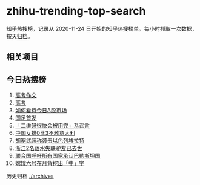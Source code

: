 # zhihu-trending-top-search

知乎热搜榜，记录从 2020-11-24
日开始的知乎热搜榜单。每小时抓取一次数据，按天[归档](./archives)。

## 相关项目

## 今日热搜榜

<!-- BEGIN -->
<!-- 最后更新时间 Sat Jun 08 2024 09:53:10 GMT+0800 (China Standard Time) -->

1. [高考作文](https://www.zhihu.com/search?q=高考作文)
1. [高考](https://www.zhihu.com/search?q=高考)
1. [如何看待今日A股市场](https://www.zhihu.com/search?q=如何看待今日A股市场)
1. [国足首发](https://www.zhihu.com/search?q=国足首发)
1. [「二维码很快会被用完」系谣言](https://www.zhihu.com/search?q=「二维码很快会被用完」系谣言)
1. [中国女排0比3不敌意大利](https://www.zhihu.com/search?q=中国女排0比3不敌意大利)
1. [胡塞武装称袭击以色列埃拉特](https://www.zhihu.com/search?q=胡塞武装称袭击以色列埃拉特)
1. [浙江2名落水失联驴友已去世](https://www.zhihu.com/search?q=浙江2名落水失联驴友已去世)
1. [联合国呼吁所有国家承认巴勒斯坦国](https://www.zhihu.com/search?q=联合国呼吁所有国家承认巴勒斯坦国)
1. [嫦娥六号在月背挖出「中」字](https://www.zhihu.com/search?q=嫦娥六号在月背挖出「中」字)

<!-- END -->

历史归档 [./archives](./archives)
